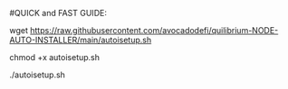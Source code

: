 #QUICK and FAST GUIDE:

wget https://raw.githubusercontent.com/avocadodefi/quilibrium-NODE-AUTO-INSTALLER/main/autoisetup.sh


chmod +x autoisetup.sh


./autoisetup.sh
